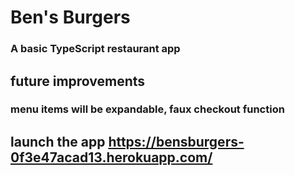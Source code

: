 # Ben's Burgers
### A basic TypeScript restaurant app
## future improvements
### menu items will be expandable, faux checkout function
## launch the app https://bensburgers-0f3e47acad13.herokuapp.com/

